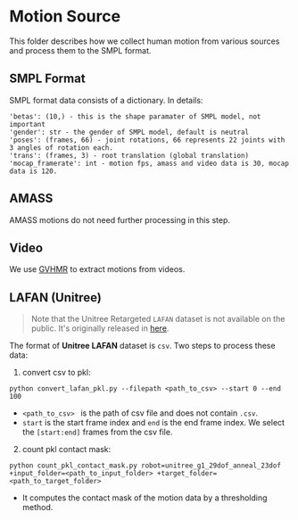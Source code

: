# Motion Source

This folder describes how we collect human motion from various sources and process them to the SMPL format.

## SMPL Format

SMPL format data consists of a dictionary. In details:
```
'betas': (10,) - this is the shape paramater of SMPL model, not important
'gender': str - the gender of SMPL model, default is neutral
'poses': (frames, 66) - joint rotations, 66 represents 22 joints with 3 angles of rotation each.
'trans': (frames, 3) - root translation (global translation)
'mocap_framerate': int - motion fps, amass and video data is 30, mocap data is 120.
```


## AMASS

AMASS motions do not need further processing in this step.

## Video

We use [GVHMR](https://github.com/zju3dv/GVHMR) to extract motions from videos.

## LAFAN (Unitree)

> Note that the Unitree Retargeted `LAFAN` dataset is not available on the public. It's originally released in [here](https://huggingface.co/datasets/unitreerobotics/LAFAN1_Retargeting_Dataset).

The format of **Unitree LAFAN** dataset is `csv`. Two steps to process these data:

1. convert csv to pkl:
```
python convert_lafan_pkl.py --filepath <path_to_csv> --start 0 --end 100
```
- `<path_to_csv> ` is the path of csv file and does not contain `.csv`.
- `start` is the start frame index and `end` is the end frame index. We select the `[start:end]` frames from the csv file.

2. count pkl contact mask:
 
```
python count_pkl_contact_mask.py robot=unitree_g1_29dof_anneal_23dof +input_folder=<path_to_input_folder> +target_folder=<path_to_target_folder>
```
- It computes the contact mask of the motion data by a thresholding method.